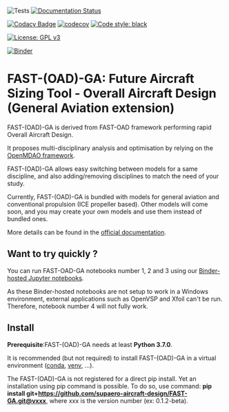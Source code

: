 ![Tests](https://github.com/supaero-aircraft-design/FAST-GA/workflows/Tests/badge.svg)
[![Documentation Status](https://readthedocs.org/projects/fast-ga/badge/?version=latest)](https://fast-ga.readthedocs.io/en/latest/?badge=latest)

[![Codacy Badge](https://app.codacy.com/project/badge/Grade/ee153dd5e82d41e7b2f3a964ef5756f5)](https://www.codacy.com/gh/supaero-aircraft-design/FAST-GA/dashboard?utm_source=github.com&amp;utm_medium=referral&amp;utm_content=supaero-aircraft-design/FAST-GA&amp;utm_campaign=Badge_Grade)
[![codecov](https://codecov.io/gh/supaero-aircraft-design/FAST-GA/branch/main/graph/badge.svg?token=VZEDUOFE8V)](https://codecov.io/gh/supaero-aircraft-design/FAST-GA)
[![Code style: black](https://img.shields.io/badge/code%20style-black-000000.svg)](https://github.com/psf/black)

[![License: GPL v3](https://img.shields.io/badge/License-GPLv3-blue.svg)](https://www.gnu.org/licenses/gpl-3.0)

[![Binder](https://mybinder.org/badge_logo.svg)](https://mybinder.org/v2/gh/supaero-aircraft-design/FAST-GA/HEAD)

FAST-(OAD)-GA: Future Aircraft Sizing Tool - Overall Aircraft Design (General Aviation extension)
===============================================================================================

FAST-(OAD)-GA is derived from FAST-OAD framework performing rapid Overall Aircraft Design.

It proposes multi-disciplinary analysis and optimisation by relying on
the [OpenMDAO framework](https://openmdao.org/).

FAST-(OAD)-GA allows easy switching between models for a same discipline, and
also adding/removing disciplines to match the need of your study.

Currently, FAST-(OAD)-GA is bundled with models for general aviation and conventional
propulsion (ICE propeller based). Other models will come soon, and you may create
your own models and use them instead of bundled ones.

More details can be found in the [official
documentation](https://fast-ga.readthedocs.io/).

Want to try quickly ?
-------

You can run FAST-OAD-GA notebooks number 1, 2 and 3 using our [Binder-hosted Jupyter notebooks](https://mybinder.org/v2/gh/supaero-aircraft-design/FAST-GA/HEAD).

As these Binder-hosted notebooks are not setup to work in a Windows environment, external applications such as OpenVSP and Xfoil can't be run. Therefore, notebook number 4 will not fully work.

Install
-------

**Prerequisite**:FAST-(OAD)-GA needs at least **Python 3.7.0**.

It is recommended (but not required) to install FAST-(OAD)-GA in a virtual
environment ([conda](https://docs.conda.io/en/latest/),
[venv](https://docs.python.org/3.7/library/venv.html), ...).

The FAST-(OAD)-GA is not registered for a direct pip install.
Yet an installation using pip command is possible. To do so, use command:
**pip install git+https://github.com/supaero-aircraft-design/FAST-GA.git@vxxx**, where xxx is the version number (ex: 0.1.2-beta).
